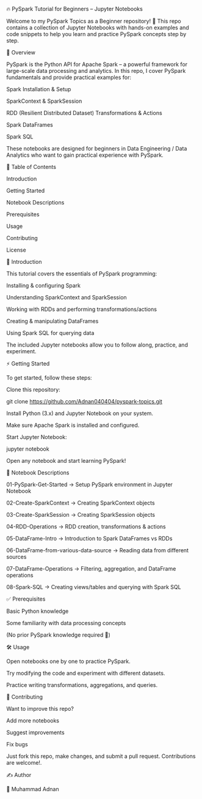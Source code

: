 🔥 PySpark Tutorial for Beginners – Jupyter Notebooks

Welcome to my PySpark Topics as a  Beginner repository! 🚀
This repo contains a collection of Jupyter Notebooks with hands-on examples and code snippets to help you learn and practice PySpark concepts step by step.

📌 Overview

PySpark is the Python API for Apache Spark – a powerful framework for large-scale data processing and analytics.
In this repo, I cover PySpark fundamentals and provide practical examples for:

Spark Installation & Setup

SparkContext & SparkSession

RDD (Resilient Distributed Dataset) Transformations & Actions

Spark DataFrames

Spark SQL

These notebooks are designed for beginners in Data Engineering / Data Analytics who want to gain practical experience with PySpark.

📂 Table of Contents

Introduction

Getting Started

Notebook Descriptions

Prerequisites

Usage

Contributing

License

📖 Introduction

This tutorial covers the essentials of PySpark programming:

Installing & configuring Spark

Understanding SparkContext and SparkSession

Working with RDDs and performing transformations/actions

Creating & manipulating DataFrames

Using Spark SQL for querying data

The included Jupyter notebooks allow you to follow along, practice, and experiment.

⚡ Getting Started

To get started, follow these steps:

Clone this repository:

git clone https://github.com/Adnan040404/pyspark-topics.git


Install Python (3.x) and Jupyter Notebook on your system.

Make sure Apache Spark is installed and configured.

Start Jupyter Notebook:

jupyter notebook


Open any notebook and start learning PySpark!

📒 Notebook Descriptions

01-PySpark-Get-Started → Setup PySpark environment in Jupyter Notebook

02-Create-SparkContext → Creating SparkContext objects

03-Create-SparkSession → Creating SparkSession objects

04-RDD-Operations → RDD creation, transformations & actions

05-DataFrame-Intro → Introduction to Spark DataFrames vs RDDs

06-DataFrame-from-various-data-source → Reading data from different sources

07-DataFrame-Operations → Filtering, aggregation, and DataFrame operations

08-Spark-SQL → Creating views/tables and querying with Spark SQL

✅ Prerequisites

Basic Python knowledge

Some familiarity with data processing concepts

(No prior PySpark knowledge required 🚀)

🛠 Usage

Open notebooks one by one to practice PySpark.

Try modifying the code and experiment with different datasets.

Practice writing transformations, aggregations, and queries.

🤝 Contributing

Want to improve this repo?

Add more notebooks

Suggest improvements

Fix bugs

Just fork this repo, make changes, and submit a pull request. Contributions are welcome!.

✍️ Author

👤 Muhammad Adnan